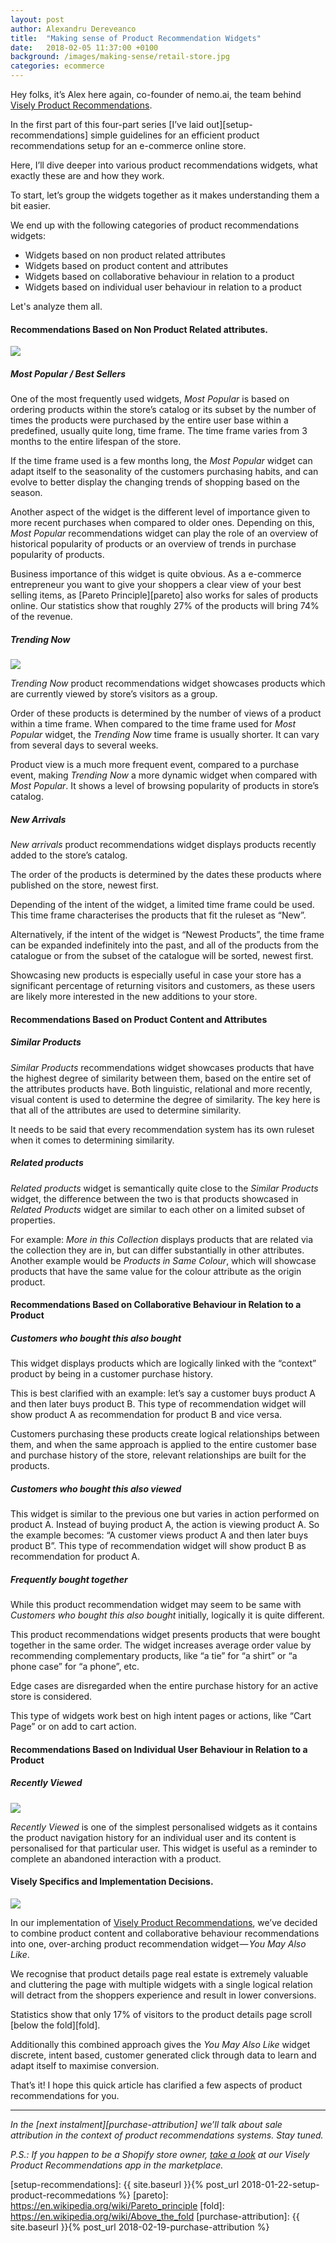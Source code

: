 ```yaml
---
layout: post
author: Alexandru Dereveanco
title:  "Making sense of Product Recommendation Widgets"
date:   2018-02-05 11:37:00 +0100
background: /images/making-sense/retail-store.jpg
categories: ecommerce
---
```

Hey folks, it’s Alex here again, co-founder of nemo.ai, the team behind [Visely Product Recommendations][visely].

In the first part of this four-part series [I’ve laid out][setup-recommendations] simple guidelines for an efficient product recommendations setup for an e-commerce online store.

Here, I’ll dive deeper into various product recommendations widgets, what exactly these are and how they work.

To start, let’s group the widgets together as it makes understanding them a bit easier.

We end up with the following categories of product recommendations widgets:

* Widgets based on non product related attributes
* Widgets based on product content and attributes
* Widgets based on collaborative behaviour in relation to a product
* Widgets based on individual user behaviour in relation to a product


Let's analyze them all.

#### Recommendations Based on Non Product Related attributes.

<img src="{{ '/images/making-sense/most-popular.png' | relative_url }}" class="inline-image" />

##### Most Popular / Best Sellers

One of the most frequently used widgets, *Most Popular* is based on ordering products within the store’s catalog or its subset by the number of times the products were purchased by the entire user base within a predefined, usually quite long, time frame. The time frame varies from 3 months to the entire lifespan of the store.

If the time frame used is a few months long, the *Most Popular* widget can adapt itself to the seasonality of the customers purchasing habits, and can evolve to better display the changing trends of shopping based on the season.


Another aspect of the widget is the different level of importance given to more recent purchases when compared to older ones. Depending on this, *Most Popular* recommendations widget can play the role of an overview of historical popularity of products or an overview of trends in purchase popularity of products.

Business importance of this widget is quite obvious. As a e-commerce entrepreneur you want to give your shoppers a clear view of your best selling items, as [Pareto Principle][pareto] also works for sales of products online. Our statistics show that roughly 27% of the products will bring 74% of the revenue.

##### Trending Now

<img src="{{ '/images/making-sense/trending-now.png' | relative_url }}" class="inline-image" />

*Trending Now* product recommendations widget showcases products which are currently viewed by store’s visitors as a group.

Order of these products is determined by the number of views of a product within a time frame. When compared to the time frame used for *Most Popular* widget, the *Trending Now* time frame is usually shorter. It can vary from several days to several weeks.

Product view is a much more frequent event, compared to a purchase event, making *Trending Now* a more dynamic widget when compared with *Most Popular*. It shows a level of browsing popularity of products in store’s catalog.

##### New Arrivals

*New arrivals* product recommendations widget displays products recently added to the store’s catalog.

The order of the products is determined by the dates these products where published on the store, newest first.

Depending of the intent of the widget, a limited time frame could be used. This time frame characterises the products that fit the ruleset as “New”.

Alternatively, if the intent of the widget is “Newest Products”, the time frame can be expanded indefinitely into the past, and all of the products from the catalogue or from the subset of the catalogue will be sorted, newest first.

Showcasing new products is especially useful in case your store has a significant percentage of returning visitors and customers, as these users are likely more interested in the new additions to your store.

#### Recommendations Based on Product Content and Attributes
##### Similar Products

*Similar Products* recommendations widget showcases products that have the highest degree of similarity between them, based on the entire set of the attributes products have. Both linguistic, relational and more recently, visual content is used to determine the degree of similarity. The key here is that all of the attributes are used to determine similarity.

It needs to be said that every recommendation system has its own ruleset when it comes to determining similarity.

##### Related products
*Related products* widget is semantically quite close to the *Similar Products* widget, the difference between the two is that products showcased in *Related Products* widget are similar to each other on a limited subset of properties.

For example: *More in this Collection* displays products that are related via the collection they are in, but can differ substantially in other attributes. Another example would be *Products in Same Colour*, which will showcase products that have the same value for the colour attribute as the origin product.

#### Recommendations Based on Collaborative Behaviour in Relation to a Product
##### Customers who bought this also bought
This widget displays products which are logically linked with the “context” product by being in a customer purchase history.

This is best clarified with an example: let’s say a customer buys product A and then later buys product B. This type of recommendation widget will show product A as recommendation for product B and vice versa.

Customers purchasing these products create logical relationships between them, and when the same approach is applied to the entire customer base and purchase history of the store, relevant relationships are built for the products.

##### Customers who bought this also viewed
This widget is similar to the previous one but varies in action performed on product A. Instead of buying product A, the action is viewing product A. So the example becomes: “A customer views product A and then later buys product B”. This type of recommendation widget will show product B as recommendation for product A.

##### Frequently bought together

While this product recommendation widget may seem to be same with *Customers who bought this also bought* initially, logically it is quite different.

This product recommendations widget presents products that were bought together in the same order. The widget increases average order value by recommending complementary products, like “a tie” for “a shirt” or “a phone case” for “a phone”, etc.

Edge cases are disregarded when the entire purchase history for an active store is considered.

This type of widgets work best on high intent pages or actions, like “Cart Page” or on add to cart action.

#### Recommendations Based on Individual User Behaviour in Relation to a Product
##### Recently Viewed

<img src="{{ '/images/making-sense/recently-viewed.png' | relative_url }}" class="inline-image" />

*Recently Viewed* is one of the simplest personalised widgets as it contains the product navigation history for an individual user and its content is personalised for that particular user. This widget is useful as a reminder to complete an abandoned interaction with a product.

#### Visely Specifics and Implementation Decisions.
<img src="{{ '/images/making-sense/ymal.png' | relative_url }}" class="inline-image" />

In our implementation of [Visely Product Recommendations][visely], we’ve decided to combine product content and collaborative behaviour recommendations into one, over-arching product recommendation widget — *You May Also Like*.

We recognise that product details page real estate is extremely valuable and cluttering the page with multiple widgets with a single logical relation will detract from the shoppers experience and result in lower conversions.

Statistics show that only 17% of visitors to the product details page scroll [below the fold][fold].

Additionally this combined approach gives the *You May Also Like* widget discrete, intent based, customer generated click through data to learn and adapt itself to maximise conversion.

That’s it! I hope this quick article has clarified a few aspects of product recommendations for you.

<hr />

*In the [next instalment][purchase-attribution] we’ll talk about sale attribution in the context of product recommendations systems. Stay tuned.*

*P.S.: If you happen to be a Shopify store owner, [take a look][visely-app-store] at our Visely Product Recommendations app in the marketplace.*

[visely]: http://visely.io
[visely-app-store]: https://apps.shopify.com/visely
[setup-recommendations]: {{ site.baseurl }}{% post_url 2018-01-22-setup-product-recommedations %}
[pareto]: https://en.wikipedia.org/wiki/Pareto_principle
[fold]: https://en.wikipedia.org/wiki/Above_the_fold
[purchase-attribution]: {{ site.baseurl }}{% post_url 2018-02-19-purchase-attribution %}

